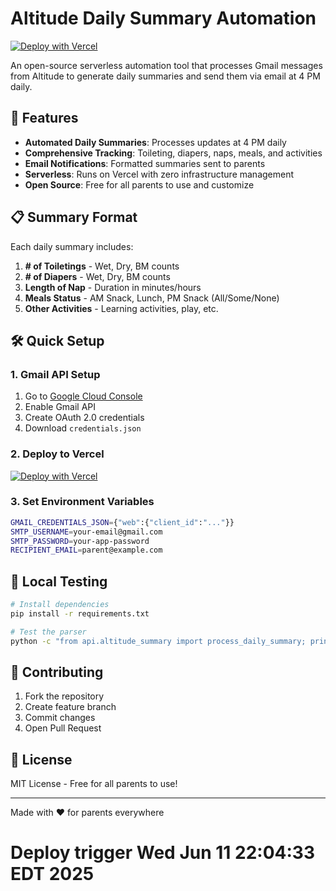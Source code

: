 # Altitude Daily Summary Automation

[![Deploy with Vercel](https://vercel.com/button)](https://vercel.com/new/clone?repository-url=https://github.com/yourusername/altitude-summary)

An open-source serverless automation tool that processes Gmail messages from Altitude to generate daily summaries and send them via email at 4 PM daily.

## 🚀 Features

- **Automated Daily Summaries**: Processes updates at 4 PM daily
- **Comprehensive Tracking**: Toileting, diapers, naps, meals, and activities
- **Email Notifications**: Formatted summaries sent to parents
- **Serverless**: Runs on Vercel with zero infrastructure management
- **Open Source**: Free for all parents to use and customize

## 📋 Summary Format

Each daily summary includes:

1. **# of Toiletings** - Wet, Dry, BM counts
2. **# of Diapers** - Wet, Dry, BM counts  
3. **Length of Nap** - Duration in minutes/hours
4. **Meals Status** - AM Snack, Lunch, PM Snack (All/Some/None)
5. **Other Activities** - Learning activities, play, etc.

## 🛠️ Quick Setup

### 1. Gmail API Setup
1. Go to [Google Cloud Console](https://console.cloud.google.com/)
2. Enable Gmail API
3. Create OAuth 2.0 credentials
4. Download `credentials.json`

### 2. Deploy to Vercel
[![Deploy with Vercel](https://vercel.com/button)](https://vercel.com/new/clone?repository-url=https://github.com/yourusername/altitude-summary)

### 3. Set Environment Variables
```bash
GMAIL_CREDENTIALS_JSON={"web":{"client_id":"..."}}
SMTP_USERNAME=your-email@gmail.com
SMTP_PASSWORD=your-app-password
RECIPIENT_EMAIL=parent@example.com
```

## 🧪 Local Testing

```bash
# Install dependencies
pip install -r requirements.txt

# Test the parser
python -c "from api.altitude_summary import process_daily_summary; print(process_daily_summary('2025-06-10', True))"
```

## 🤝 Contributing

1. Fork the repository
2. Create feature branch
3. Commit changes
4. Open Pull Request

## 📝 License

MIT License - Free for all parents to use!

---

Made with ❤️ for parents everywhere
# Deploy trigger Wed Jun 11 22:04:33 EDT 2025
